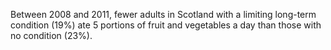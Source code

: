 Between 2008 and 2011, fewer adults in Scotland with a limiting long-term condition (19%) ate 5 portions of fruit and vegetables a day than those with no condition (23%).

